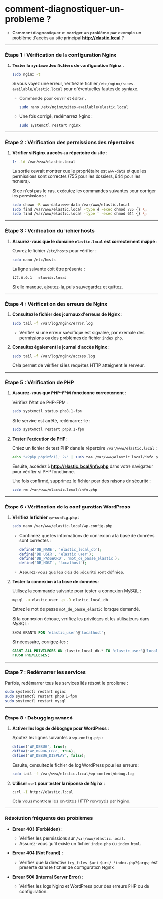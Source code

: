 
# comment-diagnostiquer-un-probleme ?

- Comment diagnostiquer et corriger un problème par exemple un problème d'accès au site principal **http://elastic.local** ?


---

### **Étape 1 : Vérification de la configuration Nginx**

1. **Tester la syntaxe des fichiers de configuration Nginx** :

   ```bash
   sudo nginx -t
   ```

   Si vous voyez une erreur, vérifiez le fichier `/etc/nginx/sites-available/elastic.local` pour d'éventuelles fautes de syntaxe.

   - Commande pour ouvrir et éditer :
     ```bash
     sudo nano /etc/nginx/sites-available/elastic.local
     ```

   - Une fois corrigé, redémarrez Nginx :
     ```bash
     sudo systemctl restart nginx
     ```

---

### **Étape 2 : Vérification des permissions des répertoires**

1. **Vérifier si Nginx a accès au répertoire du site** :

   ```bash
   ls -ld /var/www/elastic.local
   ```

   La sortie devrait montrer que le propriétaire est `www-data` et que les permissions sont correctes (755 pour les dossiers, 644 pour les fichiers).

   Si ce n'est pas le cas, exécutez les commandes suivantes pour corriger les permissions :

   ```bash
   sudo chown -R www-data:www-data /var/www/elastic.local
   sudo find /var/www/elastic.local -type d -exec chmod 755 {} \;
   sudo find /var/www/elastic.local -type f -exec chmod 644 {} \;
   ```

---

### **Étape 3 : Vérification du fichier hosts**

1. **Assurez-vous que le domaine `elastic.local` est correctement mappé** :

   Ouvrez le fichier `/etc/hosts` pour vérifier :

   ```bash
   sudo nano /etc/hosts
   ```

   La ligne suivante doit être présente :

   ```plaintext
   127.0.0.1   elastic.local
   ```

   Si elle manque, ajoutez-la, puis sauvegardez et quittez.

---

### **Étape 4 : Vérification des erreurs de Nginx**

1. **Consultez le fichier des journaux d'erreurs de Nginx** :

   ```bash
   sudo tail -f /var/log/nginx/error.log
   ```

   - Vérifiez si une erreur spécifique est signalée, par exemple des permissions ou des problèmes de fichier `index.php`.

2. **Consultez également le journal d'accès Nginx** :

   ```bash
   sudo tail -f /var/log/nginx/access.log
   ```

   Cela permet de vérifier si les requêtes HTTP atteignent le serveur.

---

### **Étape 5 : Vérification de PHP**

1. **Assurez-vous que PHP-FPM fonctionne correctement** :

   Vérifiez l'état de PHP-FPM :

   ```bash
   sudo systemctl status php8.1-fpm
   ```

   Si le service est arrêté, redémarrez-le :

   ```bash
   sudo systemctl restart php8.1-fpm
   ```

2. **Tester l'exécution de PHP** :

   Créez un fichier de test PHP dans le répertoire `/var/www/elastic.local` :

   ```bash
   echo "<?php phpinfo(); ?>" | sudo tee /var/www/elastic.local/info.php
   ```

   Ensuite, accédez à **http://elastic.local/info.php** dans votre navigateur pour vérifier si PHP fonctionne.

   Une fois confirmé, supprimez le fichier pour des raisons de sécurité :

   ```bash
   sudo rm /var/www/elastic.local/info.php
   ```

---

### **Étape 6 : Vérification de la configuration WordPress**

1. **Vérifiez le fichier `wp-config.php`** :

   ```bash
   sudo nano /var/www/elastic.local/wp-config.php
   ```

   - Confirmez que les informations de connexion à la base de données sont correctes :

     ```php
     define('DB_NAME', 'elastic_local_db');
     define('DB_USER', 'elastic_user');
     define('DB_PASSWORD', 'mot_de_passe_elastic');
     define('DB_HOST', 'localhost');
     ```

   - Assurez-vous que les clés de sécurité sont définies.

2. **Tester la connexion à la base de données** :

   Utilisez la commande suivante pour tester la connexion MySQL :

   ```bash
   mysql -u elastic_user -p -D elastic_local_db
   ```

   Entrez le mot de passe `mot_de_passe_elastic` lorsque demandé.

   Si la connexion échoue, vérifiez les privilèges et les utilisateurs dans MySQL :

   ```sql
   SHOW GRANTS FOR 'elastic_user'@'localhost';
   ```

   Si nécessaire, corrigez-les :

   ```sql
   GRANT ALL PRIVILEGES ON elastic_local_db.* TO 'elastic_user'@'localhost';
   FLUSH PRIVILEGES;
   ```

---

### **Étape 7 : Redémarrer les services**

Parfois, redémarrer tous les services liés résout le problème :

```bash
sudo systemctl restart nginx
sudo systemctl restart php8.1-fpm
sudo systemctl restart mysql
```

---

### **Étape 8 : Debugging avancé**

1. **Activer les logs de débogage pour WordPress** :

   Ajoutez les lignes suivantes à `wp-config.php` :

   ```php
   define('WP_DEBUG', true);
   define('WP_DEBUG_LOG', true);
   define('WP_DEBUG_DISPLAY', false);
   ```

   Ensuite, consultez le fichier de log WordPress pour les erreurs :

   ```bash
   sudo tail -f /var/www/elastic.local/wp-content/debug.log
   ```

2. **Utiliser `curl` pour tester la réponse de Nginx** :

   ```bash
   curl -I http://elastic.local
   ```

   Cela vous montrera les en-têtes HTTP renvoyés par Nginx.

---

### Résolution fréquente des problèmes

- **Erreur 403 (Forbidden)** :
  - Vérifiez les permissions sur `/var/www/elastic.local`.
  - Assurez-vous qu'il existe un fichier `index.php` ou `index.html`.

- **Erreur 404 (Not Found)** :
  - Vérifiez que la directive `try_files $uri $uri/ /index.php?$args;` est présente dans le fichier de configuration Nginx.

- **Erreur 500 (Internal Server Error)** :
  - Vérifiez les logs Nginx et WordPress pour des erreurs PHP ou de configuration.
